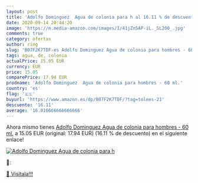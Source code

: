 ```yaml
---
layout: post
title: 'Adolfo Dominguez  Agua de colonia para h al 16.11 % de descuento'
date: 2020-09-14 20:44:20
image: 'https://m.media-amazon.com/images/I/41jZn5AP-iL._SL200_.jpg'
comments: true
category: ofertas
author: ring
slug: 'B07F2K7TDF-es Adolfo Dominguez Agua de colonia para hombres - 60 ml.'
tags: agua, de, colonia
actualPrice: 15.05 EUR
currency: EUR
price: 15.05
comparePrice: 17.94 EUR
prodname: 'Adolfo Dominguez  Agua de colonia para hombres - 60 ml.'
country: 'es'
flag: '🇪🇸'
buyurl: 'https://www.amazon.es/dp/B07F2K7TDF/?tag=tolees-21'
descuento: '16.11'
average: '16.016666666666666'
---
```


Ahora mismo tienes [Adolfo Dominguez  Agua de colonia para hombres - 60 ml.](https://www.amazon.es/dp/B07F2K7TDF/?tag=tolees-21) a 15.05 EUR (original: 17.94 EUR) (16.11 %  de descuento) en el siguiente enlace!

[![Adolfo Dominguez  Agua de colonia para h](https://m.media-amazon.com/images/I/41jZn5AP-iL._SL200_.jpg)](https://www.amazon.es/dp/B07F2K7TDF/?tag=tolees-21)

🔎:


[🛒 Visítala!!!](https://www.amazon.es/dp/B07F2K7TDF/?tag=tolees-21)
